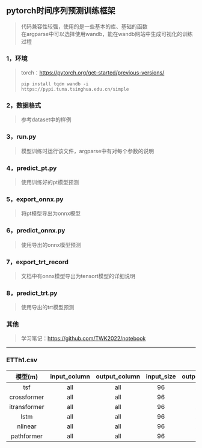## pytorch时间序列预测训练框架
>代码兼容性较强，使用的是一些基本的库、基础的函数  
>在argparse中可以选择使用wandb，能在wandb网站中生成可视化的训练过程
### 1，环境
>torch：https://pytorch.org/get-started/previous-versions/
>```
>pip install tqdm wandb -i https://pypi.tuna.tsinghua.edu.cn/simple
>```
### 2，数据格式
>参考dataset中的样例
### 3，run.py
>模型训练时运行该文件，argparse中有对每个参数的说明
### 4，predict_pt.py
>使用训练好的pt模型预测
### 5，export_onnx.py
>将pt模型导出为onnx模型
### 6，predict_onnx.py
>使用导出的onnx模型预测
### 7，export_trt_record
>文档中有onnx模型导出为tensort模型的详细说明
### 8，predict_trt.py
>使用导出的trt模型预测
### 其他
>学习笔记：https://github.com/TWK2022/notebook
***
### ETTh1.csv
|    模型(m)     | input_column | output_column | input_size | output_size | divide | train_mse_decay | val_mse |
|:------------:|:------------:|:-------------:|:----------:|:-----------:|:------:|:---------------:|:-------:|
|     tsf      |     all      |      all      |     96     |     24      |  19:1  |      0.190      |  0.267  |
| crossformer  |     all      |      all      |     96     |     24      |  19:1  |      0.264      |  0.282  |
| itransformer |     all      |      all      |     96     |     24      |  19:1  |      0.224      |  0.265  |
|     lstm     |     all      |      all      |     96     |     24      |  19:1  |      0.307      |  0.304  |
|   nlinear    |     all      |      all      |     96     |     24      |  19:1  |      0.249      |  0.266  |
|  pathformer  |     all      |      all      |     96     |     24      |  19:1  |      0.254      |  0.297  |
